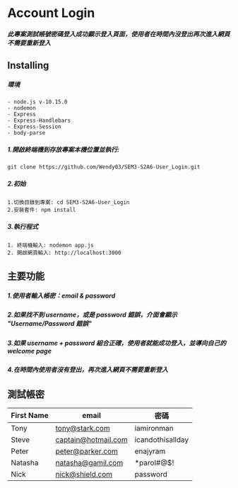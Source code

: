 # Account Login

##### 此專案測試帳號密碼登入成功顯示登入頁面，使用者在時間內沒登出再次進入網頁不需要重新登入

## Installing

##### 環境

```
- node.js v-10.15.0
- nodemon
- Express
- Express-Handlebars
- Express-Session
- body-parse

```

##### 1.開啟終端機到存放專案本機位置並執行:

`git clone https://github.com/Wendy03/SEM3-S2A6-User_Login.git`

##### 2.初始

```
1.切換目錄到專案: cd SEM3-S2A6-User_Login
2.安裝套件: npm install
```

##### 3.執行程式

```
1. 終端機輸入: nodemon app.js
2. 開啟網頁輸入: http://localhost:3000
```

## 主要功能

##### 1.使用者輸入帳密：email & password

##### 2.如果找不到 username，或是 password 錯誤，介面會顯示 "Username/Password 錯誤"

##### 3.如果 username + password 組合正確，使用者就能成功登入，並導向自己的 welcome page

##### 4.在時間內使用者沒有登出，再次進入網頁不需要重新登入

## 測試帳密

| First Name | email               | 密碼             |
| ---------- | ------------------- | ---------------- |
| Tony       | tony@stark.com      | iamironman       |
| Steve      | captain@hotmail.com | icandothisallday |
| Peter      | peter@parker.com    | enajyram         |
| Natasha    | natasha@gamil.com   | \*parol#@\$!     |
| Nick       | nick@shield.com     | password         |
